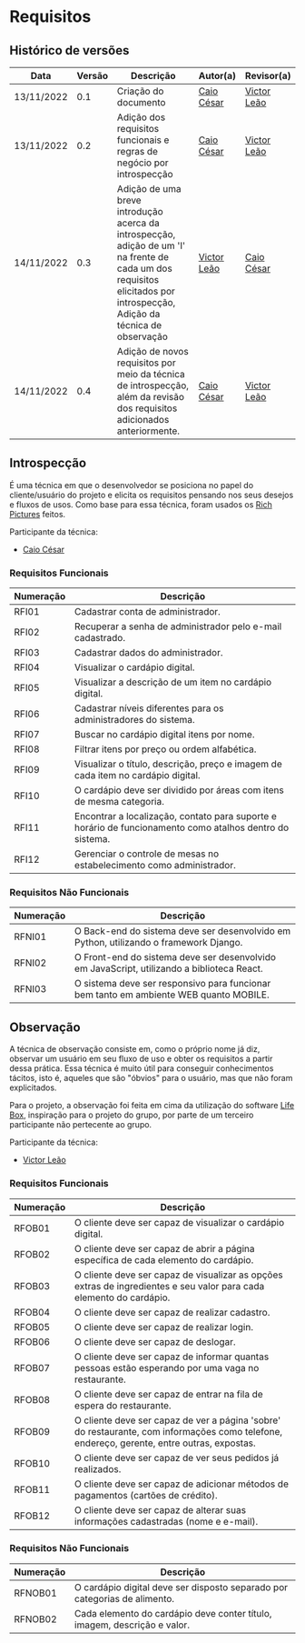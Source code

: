 # Requisitos

## Histórico de versões

|    Data    | Versão |      Descrição       |                   Autor(a)                    |                   Revisor(a)                    |
| ---------- | ------ | -------------------- | --------------------------------------------- | ----------------------------------------------- |
| 13/11/2022 |  0.1   | Criação do documento | [Caio César](https://github.com/oCaioOliveira)| [Victor Leão](https://github.com/victorleaoo)   |
| 13/11/2022 |  0.2   | Adição dos requisitos funcionais e regras de negócio por introspecção | [Caio César](https://github.com/oCaioOliveira)| [Victor Leão](https://github.com/victorleaoo)   |
| 14/11/2022 |  0.3   | Adição de uma breve introdução acerca da introspecção,<br/> adição de um 'I' na frente de cada um dos requisitos elicitados por introspecção,<br/> Adição da técnica de observação | [Victor Leão](https://github.com/victorleaoo) | [Caio César](https://github.com/oCaioOliveira) |
| 14/11/2022 |  0.4   | Adição de novos requisitos por meio da técnica de introspecção, além da revisão dos requisitos adicionados anteriormente. | [Caio César](https://github.com/oCaioOliveira)| [Victor Leão](https://github.com/victorleaoo)   |

## Introspecção

É uma técnica em que o desenvolvedor se posiciona no papel do cliente/usuário do projeto e elicita os requisitos pensando nos seus desejos e fluxos de usos. Como base para essa técnica, foram usados os [Rich Pictures](https://unbarqdsw2022-2.github.io/2022.2_G5_SoftSteakHouse/#/Base/AbordagemNaoEspecifica/RichPicture) feitos.

Participante da técnica:
- [Caio César](https://github.com/oCaioOliveira)

### Requisitos Funcionais

|Numeração |                                          Descrição                                      |
| -------- |  ------------------------------------------------------------------------------------   |
| RFI01    |                          Cadastrar conta de administrador.                              |
| RFI02    |                 Recuperar a senha de administrador pelo e-mail cadastrado.              |
| RFI03    |                         Cadastrar dados do administrador.                               |
| RFI04    |                         Visualizar o cardápio digital.                                  |
| RFI05    |                 Visualizar a descrição de um item no cardápio digital.                  |
| RFI06    |                Cadastrar níveis diferentes para os administradores do sistema.          |
| RFI07    |                       Buscar no cardápio digital itens por nome.                        |
| RFI08    |                  Filtrar itens por preço ou ordem alfabética.                           |
| RFI09    |         Visualizar o título, descrição, preço e imagem de cada item no cardápio digital.|
| RFI10    |         O cardápio deve ser dividido por áreas com itens de mesma categoria.            |
| RFI11    |Encontrar a localização, contato para suporte e horário de funcionamento como atalhos dentro do sistema.|
| RFI12    |                  Gerenciar o controle de mesas no estabelecimento como administrador.   |
  

### Requisitos Não Funcionais

|Numeração  |                                          Descrição                                       |
| --------  |  ------------------------------------------------------------------------------------    |
| RFNI01    | O Back-end do sistema deve ser desenvolvido em Python, utilizando o framework Django.    |
| RFNI02    |O Front-end do sistema deve ser desenvolvido em JavaScript, utilizando a biblioteca React.|
| RFNI03    |   O sistema deve ser responsivo para funcionar bem tanto em ambiente WEB quanto MOBILE.  |


## Observação

A técnica de observação consiste em, como o próprio nome já diz, observar um usuário em seu fluxo de uso e obter os requisitos a partir dessa prática. Essa técnica é muito útil para conseguir conhecimentos tácitos, isto é, aqueles que são "óbvios" para o usuário, mas que não foram explicitados.

Para o projeto, a observação foi feita em cima da utilização do software [Life Box](https://www.vucafood.com.br/lifeboxburger/aguas-claras/cardapio-digital), inspiração para o projeto do grupo, por parte de um terceiro participante não pertecente ao grupo.

Participante da técnica:
- [Victor Leão](https://github.com/victorleaoo)

### Requisitos Funcionais

|Numeração |Descrição|
| -------- |---------|
| RFOB01   | O cliente deve ser capaz de visualizar o cardápio digital. |
| RFOB02   | O cliente deve ser capaz de abrir a página específica de cada elemento do cardápio. |
| RFOB03   | O cliente deve ser capaz de visualizar as opções extras de ingredientes e seu valor para cada elemento do cardápio. |
| RFOB04   | O cliente deve ser capaz de realizar cadastro. |
| RFOB05   | O cliente deve ser capaz de realizar login. |
| RFOB06   | O cliente deve ser capaz de deslogar. |
| RFOB07   | O cliente deve ser capaz de informar quantas pessoas estão esperando por uma vaga no restaurante. |
| RFOB08   | O cliente deve ser capaz de entrar na fila de espera do restaurante. |
| RFOB09   | O cliente deve ser capaz de ver a página 'sobre' do restaurante, com informações como telefone, endereço, gerente, entre outras, expostas. |
| RFOB10   | O cliente deve ser capaz de ver seus pedidos já realizados. |
| RFOB11   | O cliente deve ser capaz de adicionar métodos de pagamentos (cartões de crédito). |
| RFOB12   | O cliente deve ser capaz de alterar suas informações cadastradas (nome e e-mail). |

### Requisitos Não Funcionais

| Numeração | Descrição |
| --------  | --------- |
| RFNOB01   | O cardápio digital deve ser disposto separado por categorias de alimento. |
| RFNOB02   | Cada elemento do cardápio deve conter título, imagem, descrição e valor.  |
